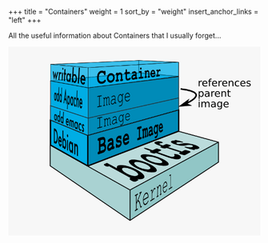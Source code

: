 +++
title = "Containers"
weight = 1
sort_by = "weight"
insert_anchor_links = "left"
+++

All the useful information about Containers that I usually forget...

![img](img/containers.png)
